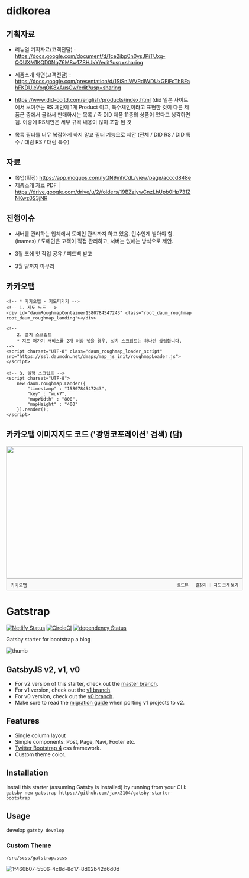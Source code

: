 # didkorea

## 기획자료

- 리뉴얼 기획자료(고객전달) : https://docs.google.com/document/d/1ce2ibp0n0ysJPiTUxg-QQUXM1KQD0NqZ6M8w1ZSHJkY/edit?usp=sharing

- 제품소개 화면(고객전달) : https://docs.google.com/presentation/d/1SiSnIWVRdIWDUxGFiFcThBFahFKDUleVoqOK8xAusGw/edit?usp=sharing

- https://www.did-coltd.com/english/products/index.html (did 일본 사이트에서 보여주는 RS 체인이 1개 Product 이고, 특수체인이라고 표현한 것이 다른 제품군 중에서 골라서 판매하시는 목록 / 즉 DID 제품 11종의 상품이 있다고 생각하면 됨. 이중에 RS체인은 세부 규격 내용이 많이 포함 된 것

- 목록 필터를 너무 복잡하게 하지 말고 필터 기능으로 제안 (전체 / DID RS / DID 특수 / 대림 RS / 대림 특수)

## 자료

- 목업(확정) https://app.moqups.com/lyQN9mhCdL/view/page/acccd848e
- 제품소개 자료 PDF | https://drive.google.com/drive/u/2/folders/19BZziywCnzLhUpb0Hp731ZNKwz0S3jNR

## 진행이슈

- 서버를 관리하는 업체에서 도메인 관리까지 하고 있음. 인수인계 받아야 함. (inames) / 도메인은 고객이 직접 관리하고, 서버는 없애는 방식으로 제안.

- 3월 초에 첫 작업 공유 / 피드백 받고
- 3월 말까지 마무리

## 카카오맵

```
<!-- * 카카오맵 - 지도퍼가기 -->
<!-- 1. 지도 노드 -->
<div id="daumRoughmapContainer1580784547243" class="root_daum_roughmap root_daum_roughmap_landing"></div>

<!--
	2. 설치 스크립트
	* 지도 퍼가기 서비스를 2개 이상 넣을 경우, 설치 스크립트는 하나만 삽입합니다.
-->
<script charset="UTF-8" class="daum_roughmap_loader_script" src="https://ssl.daumcdn.net/dmaps/map_js_init/roughmapLoader.js"></script>

<!-- 3. 실행 스크립트 -->
<script charset="UTF-8">
	new daum.roughmap.Lander({
		"timestamp" : "1580784547243",
		"key" : "wuk7",
		"mapWidth" : "800",
		"mapHeight" : "400"
	}).render();
</script>
```


## 카카오맵 이미지지도 코드 ('광명코포레이션' 검색) (담)
<div style="font:normal normal 400 12px/normal dotum, sans-serif; width:640px; height:392px; color:#333; position:relative"><div style="height: 360px;"><a href="https://map.kakao.com/?urlX=478147.0&amp;urlY=1095026.0&amp;itemId=8766324&amp;q=%EA%B4%91%EB%AA%85%EC%BD%94%ED%8F%AC%EB%A0%88%EC%9D%B4%EC%85%98&amp;srcid=8766324&amp;map_type=TYPE_MAP&amp;from=roughmap" target="_blank"><img class="map" src="//t1.daumcdn.net/roughmap/imgmap/d565837cf4fa15be45e0c43c30c137e8ada4d9e314bbb4f5355982816cba16cd" width="638px" height="358px" style="border:1px solid #ccc;"></a></div><div style="overflow: hidden; padding: 7px 11px; border: 1px solid rgba(0, 0, 0, 0.1); border-radius: 0px 0px 2px 2px; background-color: rgb(249, 249, 249);"><a href="https://map.kakao.com" target="_blank" style="float: left;"><img src="//t1.daumcdn.net/localimg/localimages/07/2018/pc/common/logo_kakaomap.png" width="72" height="16" alt="카카오맵" style="display:block;width:72px;height:16px"></a><div style="float: right; position: relative; top: 1px; font-size: 11px;"><a target="_blank" href="https://map.kakao.com/?from=roughmap&amp;srcid=8766324&amp;confirmid=8766324&amp;q=%EA%B4%91%EB%AA%85%EC%BD%94%ED%8F%AC%EB%A0%88%EC%9D%B4%EC%85%98&amp;rv=on" style="float:left;height:15px;padding-top:1px;line-height:15px;color:#000;text-decoration: none;">로드뷰</a><span style="width: 1px;padding: 0;margin: 0 8px 0 9px;height: 11px;vertical-align: top;position: relative;top: 2px;border-left: 1px solid #d0d0d0;float: left;"></span><a target="_blank" href="https://map.kakao.com/?from=roughmap&amp;eName=%EA%B4%91%EB%AA%85%EC%BD%94%ED%8F%AC%EB%A0%88%EC%9D%B4%EC%85%98&amp;eX=478147.0&amp;eY=1095026.0" style="float:left;height:15px;padding-top:1px;line-height:15px;color:#000;text-decoration: none;">길찾기</a><span style="width: 1px;padding: 0;margin: 0 8px 0 9px;height: 11px;vertical-align: top;position: relative;top: 2px;border-left: 1px solid #d0d0d0;float: left;"></span><a target="_blank" href="https://map.kakao.com?map_type=TYPE_MAP&amp;from=roughmap&amp;srcid=8766324&amp;itemId=8766324&amp;q=%EA%B4%91%EB%AA%85%EC%BD%94%ED%8F%AC%EB%A0%88%EC%9D%B4%EC%85%98&amp;urlX=478147.0&amp;urlY=1095026.0" style="float:left;height:15px;padding-top:1px;line-height:15px;color:#000;text-decoration: none;">지도 크게 보기</a></div></div></div>


# Gatstrap

[![Netlify Status](https://api.netlify.com/api/v1/badges/fa249a3a-68ea-4b4b-9aa6-394c87099ee1/deploy-status)](https://app.netlify.com/sites/gatstrap/deploys)
[![CircleCI](https://circleci.com/gh/jaxx2104/gatsby-starter-bootstrap.svg?style=svg)](https://circleci.com/gh/jaxx2104/gatsby-starter-bootstrap)
[![dependency Status](https://img.shields.io/david/jaxx2104/gatsby-starter-bootstrap.svg?style=flat-square)](https://david-dm.org/jaxx2104/gatsby-starter-bootstrap#info=dependencies)

Gatsby starter for bootstrap a blog

![thumb](https://user-images.githubusercontent.com/2681007/42584980-656c9406-856f-11e8-882f-cafa9d89b395.png)

## GatsbyJS v2, v1, v0

- For v2 version of this starter, check out the [master branch](https://github.com/jaxx2104/gatsby-starter-bootstrap).
- For v1 version, check out the [v1 branch](https://github.com/jaxx2104/gatsby-starter-bootstrap/tree/v1).
- For v0 version, check out the [v0 branch](https://github.com/jaxx2104/gatsby-starter-bootstrap/tree/v0).
- Make sure to read the [migration guide](https://next.gatsbyjs.org/docs/migrating-from-v1-to-v2/) when porting v1 projects to v2.

## Features

- Single column layout
- Simple components: Post, Page, Navi, Footer etc.
- [Twitter Bootstrap 4](https://github.com/twbs/bootstrap) css framework.
- Custom theme color.

## Installation

Install this starter (assuming Gatsby is installed) by running from your CLI:
`gatsby new gatstrap https://github.com/jaxx2104/gatsby-starter-bootstrap`

## Usage

develop
`gatsby develop`

### Custom Theme

`/src/scss/gatstrap.scss`

![1f466b07-5506-4c8d-8d17-8d02b42d6d0d](https://user-images.githubusercontent.com/2681007/43086458-5092d0be-8ed8-11e8-8125-8b336fdd3b43.gif)
